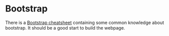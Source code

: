 # Bootstrap

There is a [Bootstrap cheatsheet](index.html) containing some common knowledge about bootstrap. It should be a good start to build the webpage.
